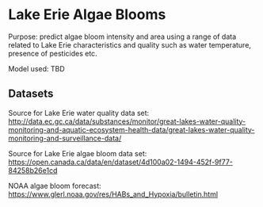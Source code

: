 # Lake Erie Algae Blooms

Purpose: predict algae bloom intensity and area using a range of data related to Lake Erie characteristics and quality such as water temperature, presence of pesticides etc. 

Model used: TBD

## Datasets

Source for Lake Erie water quality data set:
http://data.ec.gc.ca/data/substances/monitor/great-lakes-water-quality-monitoring-and-aquatic-ecosystem-health-data/great-lakes-water-quality-monitoring-and-surveillance-data/

Source for Lake Erie algae bloom data set:
https://open.canada.ca/data/en/dataset/4d100a02-1494-452f-9f77-84258b26e1cd

NOAA algae bloom forecast:
https://www.glerl.noaa.gov/res/HABs_and_Hypoxia/bulletin.html
